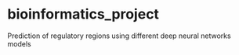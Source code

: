 # bioinformatics_project
Prediction of regulatory regions using different deep neural networks models
